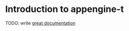 # Introduction to appengine-t

TODO: write [great documentation](http://jacobian.org/writing/great-documentation/what-to-write/)
